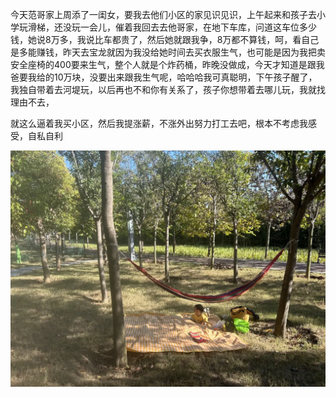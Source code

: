 今天范哥家上周添了一闺女，要我去他们小区的家见识见识，上午起来和孩子去小学玩滑梯，还没玩一会儿，催着我回去去他哥家，在地下车库，问道这车位多少钱，她说8万多，我说比车都贵了，然后她就跟我争，8万都不算钱，呵，看自己是多能赚钱，昨天去宝龙就因为我没给她时间去买衣服生气，也可能是因为我把卖安全座椅的400要来生气，整个人就是个炸药桶，昨晚没做成，今天才知道是跟我爸要我给的10万块，没要出来跟我生气呢，哈哈哈我可真聪明，下午孩子醒了，我独自带着去河堤玩，以后再也不和你有关系了，孩子你想带着去哪儿玩，我就找理由不去，

就这么逼着我买小区，然后我提涨薪，不涨外出努力打工去吧，根本不考虑我感受，自私自利

  

![](../../img/6904315-5882d9aec5f8dd47.jpg)  

